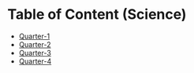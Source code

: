 # Table of Content (Science)

- [Quarter-1](./Q1/quarter-1.md)
- [Quarter-2](./Q1/quarter-2.md)
- [Quarter-3](./Q1/quarter-3.md)
- [Quarter-4](./Q1/quarter-4.md)